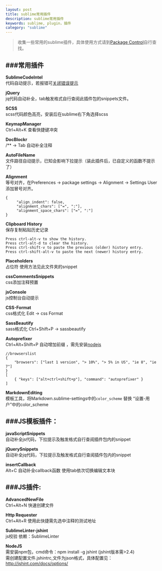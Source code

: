 ```yaml
---
layout: post
title: sublime常用插件
description: sublime常用插件
keywords: sublime, plugin，插件
category: "sublime"
---
```


> 收集一些常用的sublime插件，具体使用方式请到<a href="https://packagecontrol.io/" target="_blank" title="">Package Control</a>自行查找。

###常用插件
------------------

**SublimeCodeIntel**  
    代码自动提示，若报错可<a href="http://blog.csdn.net/shuifa2008/article/details/9340011" target="_blank" title="">关闭错误提示</a>

<!-- more -->

**jQuery**     
    jq代码自动补全，tab触发格式自行查阅此插件包的snippets文件。

**SCSS**  
    scss代码颜色高亮，安装后在sublime右下角选择scss

**KeymapManager**     
    Ctrl+Alt+K     查看快捷键冲突

**DocBlockr**     
    /** -> Tab     自动补全注释

**AutoFileName**     
    文件路径自动提示，已知会影响下拉提示（装此插件后，已自定义的函数不提示了）

**Alignment**     
    等号对齐，在Preferences -> package settings -> Alignment -> Settings User添加冒号对齐。
    
    {
         "align_indent": false,
         "alignment_chars": ["=", ":"],
         "alignment_space_chars": ["=", ":"]
    }

**Clipboard History**     
    保存复制粘贴历史记录

    Press ctrl-alt-v to show the history.
    Press ctrl-alt-d to clear the history.
    Press ctrl-shift-v to paste the previous (older) history entry.
    Press ctrl-shift-alt-v to paste the next (newer) history entry.

**Placeholders**     
    占位符     使用方法见此文件夹的snippet

**cssCommentsSnippets**     
    css添加注释预置

**jsConsole**     
    js控制台自动提示

**CSS-Format**     
    css格式化     Edit -> css Format

**SassBeautify**     
    sass格式化     Ctrl+Shift+P -> sassbeautify

**Autoprefixer**     
    Ctrl+Alt+Shift+P     自动增加前缀 ，需先安装<a href="https://nodejs.org/" target="_blank" title="">nodejs</a>
    
    //browserslist
    {
        "browsers": ["last 1 version", "> 10%", "> 5% in US", "ie 8", "ie 7"]
    }
    [
        { "keys": ["alt+ctrl+shift+p"], "command": "autoprefixer" }
    ]

**MarkdownEditing**     
    模板工具，将Markdown.sublime-settings中的`color_scheme` 替换 “设置-用户”中的color_scheme


###JS模板插件：
------------------

**javaScriptSnippets**     
    自动补全js代码，下拉提示及触发格式自行查阅插件包内的snippet

**jQuerySnippets**     
    自动补全jq代码，下拉提示及触发格式自行查阅插件包内的snippet

**insertCallback**     
    Alt+C     自动补全callback函数     使用tab依次切换编辑文本块

###JS插件:
------------------

**AdvancedNewFile**     
    Ctrl+Alt+N     快速创建文件

**Http Requester**     
    Ctrl+Alt+R     使用此快捷需先选中注释的测试地址

**SublimeLinter-jshint**     
    js校验    依赖：SublimeLinter

**NodeJS**     
    需安装npm包，cmd命令：npm install -g jshint     (jshint版本需>2.4) <br>
    需创建配置文件.jshintrc,文件为json格式，具体配置见：http://jshint.com/docs/options/
